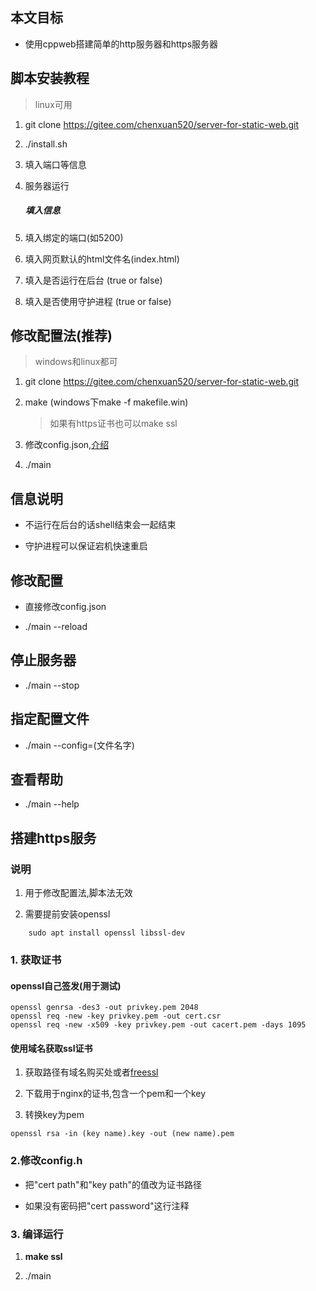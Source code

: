 ## 本文目标

- 使用cppweb搭建简单的http服务器和https服务器

## 脚本安装教程

> linux可用

1. git clone https://gitee.com/chenxuan520/server-for-static-web.git

2. ./install.sh

3. 填入端口等信息

4. 服务器运行 
   
   ##### 填入信息

5. 填入绑定的端口(如5200)

6. 填入网页默认的html文件名(index.html)

7. 填入是否运行在后台 (true or false)

8. 填入是否使用守护进程 (true or false)

## 修改配置法(推荐)

> windows和linux都可

1. git clone https://gitee.com/chenxuan520/server-for-static-web.git

2. make (windows下make -f makefile.win)
   
   > 如果有https证书也可以make ssl

3. 修改config.json,[介绍](./配置文件说明.md)

4. ./main

## 信息说明

- 不运行在后台的话shell结束会一起结束

- 守护进程可以保证宕机快速重启 

## 修改配置

- 直接修改config.json

- ./main --reload

## 停止服务器

- ./main --stop

## 指定配置文件

- ./main --config=(文件名字)

## 查看帮助

- ./main --help

## 搭建https服务

### 说明

1. 用于修改配置法,脚本法无效

2. 需要提前安装openssl
   
```shell
    sudo apt install openssl libssl-dev
```

### 1. 获取证书

#### openssl自己签发(用于测试)

```shell
openssl genrsa -des3 -out privkey.pem 2048 
openssl req -new -key privkey.pem -out cert.csr 
openssl req -new -x509 -key privkey.pem -out cacert.pem -days 1095
```

#### 使用域名获取ssl证书

1. 获取路径有域名购买处或者[freessl](https://freessl.cn/)

2. 下载用于nginx的证书,包含一个pem和一个key

3. 转换key为pem

```shell
openssl rsa -in (key name).key -out (new name).pem
```

### 2.修改config.h

- 把"cert path"和"key path"的值改为证书路径

- 如果没有密码把"cert password"这行注释

### 3. 编译运行

1. **make ssl**

2. ./main
